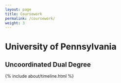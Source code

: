 ```yaml
---
layout: page
title: Coursework
permalink: /coursework/
weight: 3
---
```


# **University of Pennsylvania**
## Uncoordinated Dual Degree


<div class="row">
{% include about/timeline.html %}
</div>
